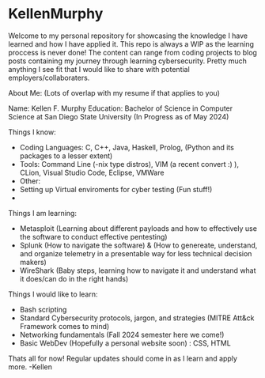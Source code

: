 # KellenMurphy
Welcome to my personal repository for showcasing the knowledge I have learned and how I have applied it. 
This repo is always a WIP as the learning proccess is never done! The content can range from coding projects to blog posts containing my journey through learning cybersecurity. Pretty much anything I see fit that I would like to share with potential employers/collaboraters. 

About Me: (Lots of overlap with my resume if that applies to you)

Name: Kellen F. Murphy
Education: Bachelor of Science in Computer Science at San Diego State University (In Progress as of May 2024) 

Things I know: 
- Coding Languages: C, C++, Java, Haskell, Prolog, (Python and its packages to a lesser extent)
- Tools: Command Line (-nix type distros), VIM (a recent convert :) ), CLion, Visual Studio Code, Eclipse, VMWare
- Other:
- Setting up Virtual enviroments for cyber testing (Fun stuff!)
- 

Things I am learning:
- Metasploit (Learning about different payloads and how to effectively use the software to conduct effective pentesting)
- Splunk (How to navigate the software) & (How to genereate, understand, and organize telemetry in a presentable way for less technical decision makers)
- WireShark (Baby steps, learning how to navigate it and understand what it does/can do in the right hands) 

Things I would like to learn: 
- Bash scripting
- Standard Cybersecurity protocols, jargon, and strategies (MITRE Att&ck Framework comes to mind)
- Networking fundamentals (Fall 2024 semester here we come!)
- Basic WebDev (Hopefully a personal website soon) : CSS, HTML

Thats all for now! Regular updates should come in as I learn and apply more.
-Kellen
